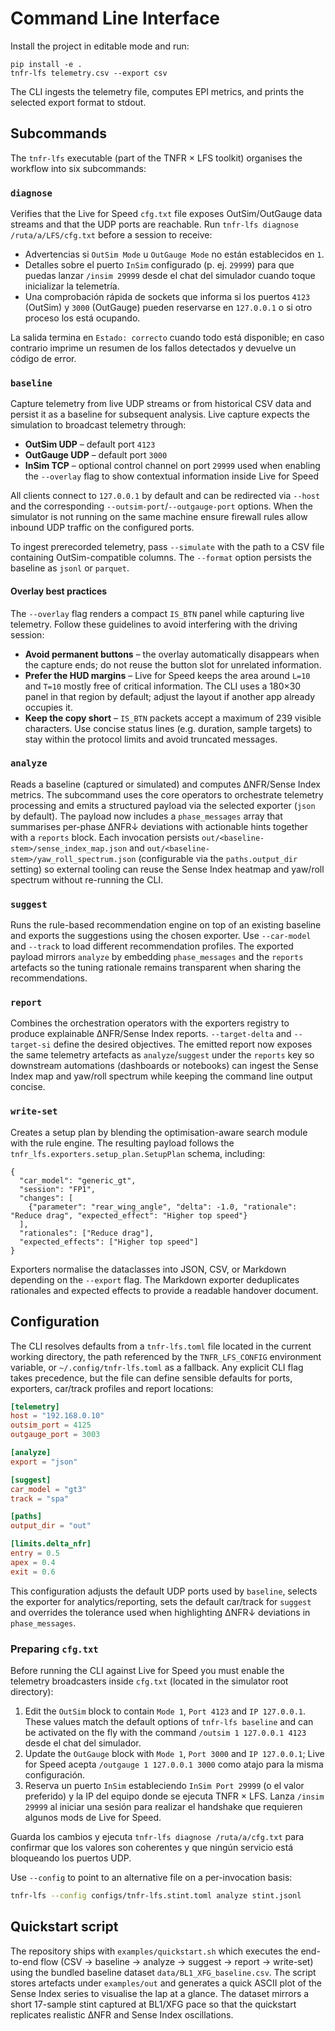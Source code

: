 # Command Line Interface

Install the project in editable mode and run:

```
pip install -e .
tnfr-lfs telemetry.csv --export csv
```

The CLI ingests the telemetry file, computes EPI metrics, and prints the
selected export format to stdout.

## Subcommands

The ``tnfr-lfs`` executable (part of the TNFR × LFS toolkit) organises the workflow into six subcommands:

### ``diagnose``

Verifies that the Live for Speed ``cfg.txt`` file exposes OutSim/OutGauge data streams and that the UDP
ports are reachable.  Run ``tnfr-lfs diagnose /ruta/a/LFS/cfg.txt`` before a session to receive:

* Advertencias si ``OutSim Mode`` u ``OutGauge Mode`` no están establecidos en ``1``.
* Detalles sobre el puerto ``InSim`` configurado (p. ej. ``29999``) para que puedas lanzar ``/insim 29999``
  desde el chat del simulador cuando toque inicializar la telemetría.
* Una comprobación rápida de sockets que informa si los puertos ``4123`` (OutSim) y ``3000`` (OutGauge)
  pueden reservarse en ``127.0.0.1`` o si otro proceso los está ocupando.

La salida termina en ``Estado: correcto`` cuando todo está disponible; en caso contrario imprime un
resumen de los fallos detectados y devuelve un código de error.

### ``baseline``

Capture telemetry from live UDP streams or from historical CSV data and
persist it as a baseline for subsequent analysis.  Live capture expects
the simulation to broadcast telemetry through:

* **OutSim UDP** – default port ``4123``
* **OutGauge UDP** – default port ``3000``
* **InSim TCP** – optional control channel on port ``29999`` used when enabling the
  ``--overlay`` flag to show contextual information inside Live for Speed

All clients connect to ``127.0.0.1`` by default and can be redirected via
``--host`` and the corresponding ``--outsim-port``/``--outgauge-port``
options.  When the simulator is not running on the same machine ensure
firewall rules allow inbound UDP traffic on the configured ports.

To ingest prerecorded telemetry, pass ``--simulate`` with the path to a
CSV file containing OutSim-compatible columns.  The ``--format`` option
persists the baseline as ``jsonl`` or ``parquet``.

#### Overlay best practices

The ``--overlay`` flag renders a compact ``IS_BTN`` panel while capturing live
telemetry.  Follow these guidelines to avoid interfering with the driving
session:

* **Avoid permanent buttons** – the overlay automatically disappears when the
  capture ends; do not reuse the button slot for unrelated information.
* **Prefer the HUD margins** – Live for Speed keeps the area around ``L=10`` and
  ``T=10`` mostly free of critical information.  The CLI uses a 180×30 panel in
  that region by default; adjust the layout if another app already occupies it.
* **Keep the copy short** – ``IS_BTN`` packets accept a maximum of 239 visible
  characters.  Use concise status lines (e.g. duration, sample targets) to stay
  within the protocol limits and avoid truncated messages.

### ``analyze``

Reads a baseline (captured or simulated) and computes ΔNFR/Sense Index
metrics.  The subcommand uses the core operators to orchestrate
telemetry processing and emits a structured payload via the selected
exporter (``json`` by default).  The payload now includes a
``phase_messages`` array that summarises per-phase ΔNFR↓ deviations with
actionable hints together with a ``reports`` block.  Each invocation
persists ``out/<baseline-stem>/sense_index_map.json`` and
``out/<baseline-stem>/yaw_roll_spectrum.json`` (configurable via the
``paths.output_dir`` setting) so external tooling can reuse the Sense
Index heatmap and yaw/roll spectrum without re-running the CLI.

### ``suggest``

Runs the rule-based recommendation engine on top of an existing baseline
and exports the suggestions using the chosen exporter.  Use
``--car-model`` and ``--track`` to load different recommendation profiles.
The exported payload mirrors ``analyze`` by embedding
``phase_messages`` and the ``reports`` artefacts so the tuning rationale
remains transparent when sharing the recommendations.

### ``report``

Combines the orchestration operators with the exporters registry to
produce explainable ΔNFR/Sense Index reports.  ``--target-delta`` and
``--target-si`` define the desired objectives.  The emitted report now
exposes the same telemetry artefacts as ``analyze``/``suggest`` under the
``reports`` key so downstream automations (dashboards or notebooks) can
ingest the Sense Index map and yaw/roll spectrum while keeping the
command line output concise.

### ``write-set``

Creates a setup plan by blending the optimisation-aware search module
with the rule engine.  The resulting payload follows the
``tnfr_lfs.exporters.setup_plan.SetupPlan`` schema, including:

```
{
  "car_model": "generic_gt",
  "session": "FP1",
  "changes": [
    {"parameter": "rear_wing_angle", "delta": -1.0, "rationale": "Reduce drag", "expected_effect": "Higher top speed"}
  ],
  "rationales": ["Reduce drag"],
  "expected_effects": ["Higher top speed"]
}
```

Exporters normalise the dataclasses into JSON, CSV, or Markdown depending
on the ``--export`` flag.  The Markdown exporter deduplicates rationales
and expected effects to provide a readable handover document.
## Configuration

The CLI resolves defaults from a ``tnfr-lfs.toml`` file located in the
current working directory, the path referenced by the
``TNFR_LFS_CONFIG`` environment variable, or ``~/.config/tnfr-lfs.toml``
as a fallback.  Any explicit CLI flag takes precedence, but the file can
define sensible defaults for ports, exporters, car/track profiles and
report locations:

```toml
[telemetry]
host = "192.168.0.10"
outsim_port = 4125
outgauge_port = 3003

[analyze]
export = "json"

[suggest]
car_model = "gt3"
track = "spa"

[paths]
output_dir = "out"

[limits.delta_nfr]
entry = 0.5
apex = 0.4
exit = 0.6
```

This configuration adjusts the default UDP ports used by ``baseline``,
selects the exporter for analytics/reporting, sets the default
car/track for ``suggest`` and overrides the tolerance used when
highlighting ΔNFR↓ deviations in ``phase_messages``.

### Preparing ``cfg.txt``

Before running the CLI against Live for Speed you must enable the telemetry broadcasters inside
``cfg.txt`` (located in the simulator root directory):

1. Edit the ``OutSim`` block to contain ``Mode 1``, ``Port 4123`` and ``IP 127.0.0.1``.  These values
   match the default options of ``tnfr-lfs baseline`` and can be activated on the fly with the command
   ``/outsim 1 127.0.0.1 4123`` desde el chat del simulador.
2. Update the ``OutGauge`` block with ``Mode 1``, ``Port 3000`` and ``IP 127.0.0.1``; Live for Speed acepta
   ``/outgauge 1 127.0.0.1 3000`` como atajo para la misma configuración.
3. Reserva un puerto ``InSim`` estableciendo ``InSim Port 29999`` (o el valor preferido) y la IP del equipo
   donde se ejecuta TNFR × LFS.  Lanza ``/insim 29999`` al iniciar una sesión para realizar el handshake que
   requieren algunos mods de Live for Speed.

Guarda los cambios y ejecuta ``tnfr-lfs diagnose /ruta/a/cfg.txt`` para confirmar que los valores son
coherentes y que ningún servicio está bloqueando los puertos UDP.

Use ``--config`` to point to an alternative file on a per-invocation
basis:

```bash
tnfr-lfs --config configs/tnfr-lfs.stint.toml analyze stint.jsonl
```

## Quickstart script

The repository ships with ``examples/quickstart.sh`` which executes the
end-to-end flow (CSV → baseline → analyze → suggest → report → write-set)
using the bundled baseline dataset ``data/BL1_XFG_baseline.csv``.  The
script stores artefacts under ``examples/out`` and generates a quick ASCII
plot of the Sense Index series to visualise the lap at a glance.  The
dataset mirrors a short 17-sample stint captured at BL1/XFG pace so that
the quickstart replicates realistic ΔNFR and Sense Index oscillations.
